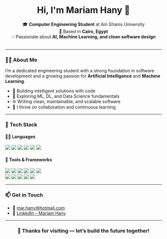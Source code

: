 <h1 align="center">Hi, I'm Mariam Hany 👋</h1>

<p align="center">
  🎓 <strong>Computer Engineering Student</strong> at Ain Shams University  
  <br>📍 Based in <strong>Cairo, Egypt</strong>  
  <br>💡 Passionate about <strong>AI, Machine Learning, and clean software design</strong>
  <br><br>
</p>

---

### 👩‍💻 About Me

I’m a dedicated engineering student with a strong foundation in software development and a growing passion for **Artificial Intelligence** and **Machine Learning**.

- 🤖 Building intelligent solutions with code  
- 🧠 Exploring ML, DL, and Data Science fundamentals  
- 🌐 Writing clean, maintainable, and scalable software  
- 💬 I thrive on collaboration and continuous learning

---

### 💼 Tech Stack

#### 👩‍💻 Languages

<p>
  <img src="https://img.shields.io/badge/C-00599C?style=flat&logo=c&logoColor=white"/>
  <img src="https://img.shields.io/badge/C++-00599C?style=flat&logo=cplusplus&logoColor=white"/>
  <img src="https://img.shields.io/badge/Python-3776AB?style=flat&logo=python&logoColor=white"/>
  <img src="https://img.shields.io/badge/Java-007396?style=flat&logo=java&logoColor=white"/>
  <img src="https://img.shields.io/badge/Verilog-FF6F00?style=flat&logoColor=white"/>
  <img src="https://img.shields.io/badge/SystemVerilog-8A2BE2?style=flat&logoColor=white"/>
</p>

#### 🧰 Tools & Frameworks



<p align="left">
  <img src="https://img.shields.io/badge/Jupyter-F37626?style=flat&logo=Jupyter&logoColor=white" />
  <img src="https://img.shields.io/badge/Visual_Studio-5C2D91?style=flat&logo=visual%20studio&logoColor=white" />
  <img src="https://img.shields.io/badge/Eclipse-2C2255?style=flat&logo=Eclipse&logoColor=white" />
  <img src="https://img.shields.io/badge/Qt-41CD52?style=flat&logo=Qt&logoColor=white" />
  <img src="https://img.shields.io/badge/MATLAB-0076A8?style=flat&logo=mathworks&logoColor=white" />
  <img src="https://img.shields.io/badge/Keil_uVision-blue?style=flat&logo=&logoColor=white" />
  <br>
  <img src="https://img.shields.io/badge/Git-F05032?style=flat&logo=git&logoColor=white" />
  <img src="https://img.shields.io/badge/GitHub_Actions-2088FF?style=flat&logo=githubactions&logoColor=white" />
  <img src="https://img.shields.io/badge/GitLab_CI-FC6D26?style=flat&logo=gitlab&logoColor=white" />
  <img src="https://img.shields.io/badge/OpenCV-5C3EE8?style=flat&logo=opencv&logoColor=white" />
  <img src="https://img.shields.io/badge/Swagger-85EA2D?style=flat&logo=swagger&logoColor=black" />
</p>


---

### 📫 Get in Touch

- 📧 [mar.hany@hotmail.com](mailto:mar.hany@hotmail.com)  
- 💼 [LinkedIn – Mariam Hany](https://www.linkedin.com/in/mariam-hany-a28a50277)

---

<h3 align="center">🌟 Thanks for visiting — let’s build the future together!</h3>
